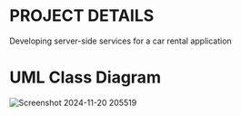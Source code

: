 # PROJECT DETAILS 
Developing server-side services for a car rental application

# UML Class Diagram
![Screenshot 2024-11-20 205519](https://github.com/user-attachments/assets/e7927813-7700-4f40-8933-787496079615)
